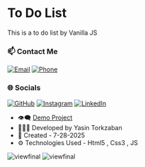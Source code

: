 # To Do List

This is a to do list by Vanilla JS
### 📫 Contact Me

[![Email](https://img.shields.io/badge/Email-yasin.torkzaban@gmail.com-red?style=for-the-badge&logo=gmail&logoColor=white)](mailto:yasin.torkzaban@gmail.com)
[![Phone](https://img.shields.io/badge/Phone-+989300381087-teal?style=for-the-badge&logo=whatsapp&logoColor=white)](tel:+989300381087)

### 🌐 Socials

[![GitHub](https://img.shields.io/badge/GitHub-YasinTorkzaban-181717?style=for-the-badge&logo=github&logoColor=white)](https://github.com/YasinTorkzaban)
[![Instagram](https://img.shields.io/badge/Instagram-yasintorkzaban.dev-E4405F?style=for-the-badge&logo=instagram&logoColor=white)](https://www.instagram.com/yasintorkzaban.dev/?hl=en)
[![LinkedIn](https://img.shields.io/badge/LinkedIn-YasinTorkzaban-%230A66C2?style=for-the-badge&logo=linkedin&logoColor=white)](https://www.linkedin.com/in/yasin-torkzaban-b36171365/)

- 👁‍🗨 [Demo Project](https://yasintorkzaban.github.io/Todo-list/)
- 👨🏻‍💻 Developed by Yasin Torkzaban
- 📅 Created - 7-28-2025
- ⚙ Technologies Used - Html5 , Css3 , JS
  
![viewfinal](https://github.com/user-attachments/assets/88d459cf-8b9c-442b-86b6-cac8a1eb2b34)
![viewfinal](https://github.com/user-attachments/assets/1f3134e8-2788-4924-99ce-78928dacc4be)
